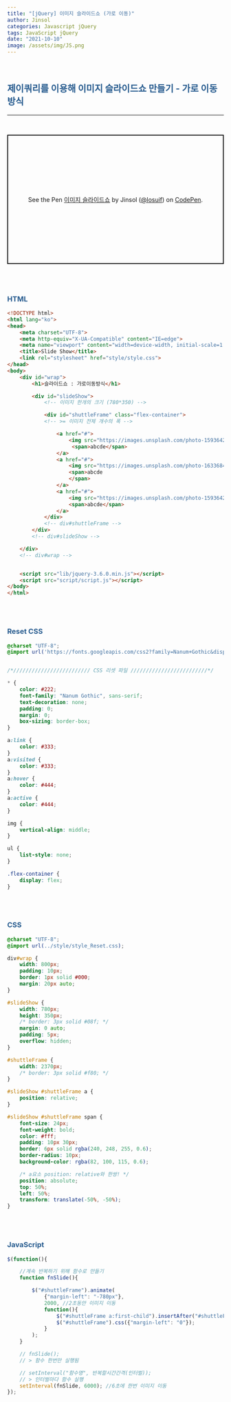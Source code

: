 ```yaml
---
title: "[jQuery] 이미지 슬라이드쇼 (가로 이동)"
author: Jinsol
categories: Javascript jQuery
tags: JavaScript jQuery
date: "2021-10-10"
image: /assets/img/JS.png
---
```


<br>

## <span style="color:#285c8f">제이쿼리를 이용해 이미지 슬라이드쇼 만들기 - 가로 이동 방식</span>

<hr>
<br>

<p class="codepen" data-height="300" data-default-tab="html,result" data-slug-hash="abybLRj" data-user="losuif" style="height: 300px; box-sizing: border-box; display: flex; align-items: center; justify-content: center; border: 2px solid; margin: 1em 0; padding: 1em;">
  <span>See the Pen <a href="https://codepen.io/losuif/pen/abybLRj">
  이미지 슬라이드쇼</a> by Jinsol (<a href="https://codepen.io/losuif">@losuif</a>)
  on <a href="https://codepen.io">CodePen</a>.</span>
</p>
<script async src="https://cpwebassets.codepen.io/assets/embed/ei.js"></script>

<br><br>

### <span style="color:#285c8f">HTML</span>

```html
<!DOCTYPE html>
<html lang="ko">
<head>
    <meta charset="UTF-8">
    <meta http-equiv="X-UA-Compatible" content="IE=edge">
    <meta name="viewport" content="width=device-width, initial-scale=1.0">
    <title>Slide Show</title>
    <link rel="stylesheet" href="style/style.css">
</head>
<body>
    <div id="wrap">
        <h1>슬라이드쇼 : 가로이동방식</h1>

        <div id="slideShow">
            <!-- 이미지 한개의 크기 (780*350) -->

            <div id="shuttleFrame" class="flex-container">
            <!-- >= 이미지 전체 개수의 폭 -->

                <a href="#">
                    <img src="https://images.unsplash.com/photo-1593642533144-3d62aa4783ec?ixid=MnwxMjA3fDF8MHxlZGl0b3JpYWwtZmVlZHwxNnx8fGVufDB8fHx8&ixlib=rb-1.2.1&auto=format&fit=crop&w=500&q=60" alt="이미지1" width="780px" height="350px">
                     <span>abcde</span>
                </a>
                <a href="#">
                    <img src="https://images.unsplash.com/photo-1633684268648-c6360f92a08d?ixid=MnwxMjA3fDB8MHxlZGl0b3JpYWwtZmVlZHwxOHx8fGVufDB8fHx8&ixlib=rb-1.2.1&auto=format&fit=crop&w=500&q=60" alt="이미지2" width="780px" height="350px">
                    <span>abcde
                    </span>
                </a>
                <a href="#">
                    <img src="https://images.unsplash.com/photo-1593642702909-dec73df255d7?ixid=MnwxMjA3fDF8MHxlZGl0b3JpYWwtZmVlZHw0MHx8fGVufDB8fHx8&ixlib=rb-1.2.1&auto=format&fit=crop&w=500&q=60" alt="이미지3" width="780px" height="350px">
                    <span>abcde</span>
                </a>
            </div>
            <!-- div#shuttleFrame -->
        </div>
        <!-- div#slideShow -->

    </div>
    <!-- div#wrap -->


    <script src="lib/jquery-3.6.0.min.js"></script>
    <script src="script/script.js"></script>
</body>
</html>
```


<br><br>

### <span style="color:#285c8f">Reset CSS</span>

```css
@charset "UTF-8";
@import url('https://fonts.googleapis.com/css2?family=Nanum+Gothic&display=swap');


/*///////////////////////// CSS 리셋 파일 /////////////////////////*/

* {
    color: #222;   
    font-family: "Nanum Gothic", sans-serif;  
    text-decoration: none; 
    padding: 0;
    margin: 0;
    box-sizing: border-box;    
}

a:link {
    color: #333;
} 
a:visited {    
    color: #333;
} 
a:hover {
    color: #444;
} 
a:active {
    color: #444;
} 

img {
    vertical-align: middle;
}

ul {
    list-style: none;
}

.flex-container {
    display: flex;
}
```


<br><br>

### <span style="color:#285c8f">CSS</span>

```css
@charset "UTF-8";
@import url(../style/style_Reset.css);

div#wrap {
    width: 800px;
    padding: 10px;
    border: 1px solid #000;
    margin: 20px auto;
}

#slideShow {
    width: 780px;
    height: 350px;
    /* border: 3px solid #08f; */
    margin: 0 auto;
    padding: 5px;
    overflow: hidden;
}

#shuttleFrame {
    width: 2370px;
    /* border: 3px solid #f80; */
}

#slideShow #shuttleFrame a {
    position: relative;
}

#slideShow #shuttleFrame span {
    font-size: 24px;
    font-weight: bold;
    color: #fff;
    padding: 10px 30px;
    border: 6px solid rgba(240, 248, 255, 0.6);
    border-radius: 10px;
    background-color: rgba(82, 100, 115, 0.6);

    /* a요소 position: relative와 한쌍! */
    position: absolute;
    top: 50%;
    left: 50%;
    transform: translate(-50%, -50%);
}
```


<br><br>

### <span style="color:#285c8f">JavaScript</span>

```javascript
$(function(){

    //계속 반복하기 위해 함수로 만들기
    function fnSlide(){

        $("#shuttleFrame").animate(
            {"margin-left": "-780px"}, 
            2000, //2초동안 이미지 이동
            function(){
                $("#shuttleFrame a:first-child").insertAfter("#shuttleFrame a:last-child"),
                $("#shuttleFrame").css({"margin-left": "0"});
            }
        );
    }

    // fnSlide();
    // > 함수 한번만 실행됨

    // setInterval("함수명", 반복할시간간격(인터벌));
    // > 인터벌마다 함수 실행
    setInterval(fnSlide, 6000); //6초에 한번 이미지 이동
});
```